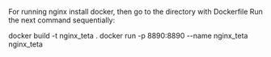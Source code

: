 For running nginx install docker, then go to the directory with Dockerfile
Run the next command sequentially:

docker build -t nginx_teta .
docker run -p 8890:8890 --name nginx_teta nginx_teta
